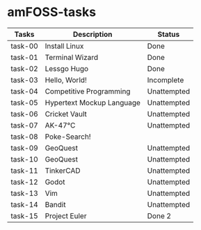# amFOSS-tasks


| Tasks   | Description                         | Status                      |
|---------|-------------------------------------|-----------------------------|
| task-00 | Install Linux                       | Done                        |
| task-01 | Terminal Wizard                     | Done                        |
| task-02 | Lessgo Hugo                         | Done                        |
| task-03 | Hello, World!                       | Incomplete                  |                             
| task-04 | Competitive Programming             | Unattempted                 |
| task-05 | Hypertext Mockup Language                        | Unattempted                 |
| task-06 | Cricket Vault                           | Unattempted                 |
| task-07 | AK-47℃                             | Unattempted                 |
| task-08 | Poke-Search!                   |                             |
| task-09 | GeoQuest                     | Unattempted                 |
| task-10 | GeoQuest                                | Unattempted                 |
| task-11 | TinkerCAD                        | Unattempted                 |
| task-12 | Godot                       | Unattempted                 |
| task-13 | Vim                    | Unattempted                 |
| task-14 | Bandit                              | Unattempted                 |
| task-15 | Project Euler                       | Done 2                      |
